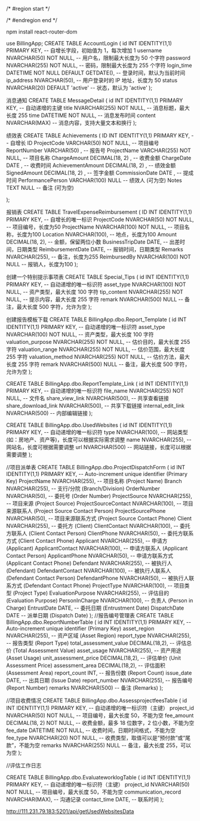 /* #region start */

/*  #endregion end */






npm install react-router-dom

use BillingApp;
CREATE TABLE AccountLogin (
    id INT IDENTITY(1,1) PRIMARY KEY,  -- 自增长字段，初始值为 1，每次增加 1
    username NVARCHAR(50) NOT NULL,     -- 用户名，限制最大长度为 50 个字符
    password NVARCHAR(255) NOT NULL,    -- 密码，限制最大长度为 255 个字符
    login_time DATETIME NOT NULL DEFAULT GETDATE(),  -- 登录时间，默认为当前时间
    ip_address NVARCHAR(50),            -- 用户登录时的 IP 地址，长度为 50
    status NVARCHAR(20) DEFAULT 'active'  -- 状态，默认为 'active'
);


消息通知
CREATE TABLE MessageDetail (
    id INT IDENTITY(1,1) PRIMARY KEY,  -- 自动递增的主键
    title NVARCHAR(255) NOT NULL,       -- 消息标题，最大长度 255
    time DATETIME NOT NULL,             -- 消息发布时间
    content NVARCHAR(MAX)               -- 消息内容，支持大量文本和换行
);


绩效表
CREATE TABLE Achievements (
    ID INT IDENTITY(1,1) PRIMARY KEY,          -- 自增长 ID
    ProjectCode VARCHAR(50)  NOT NULL,           -- 项目编号
    ReportNumber VARCHAR(50)  ,          -- 报告号
    ProjectName VARCHAR(255)  NOT NULL,          -- 项目名称
    ChargeAmount DECIMAL(18, 2)  ,       -- 收费金额
    ChargeDate DATE  ,               -- 收费时间
    AchievementAmount DECIMAL(18, 2)  ,  -- 绩效金额
    SignedAmount DECIMAL(18, 2)  ,       -- 签字金额
    CommissionDate DATE ,           -- 提成时间
    PerformancePerson VARCHAR(100) NULL         -- 绩效人 (可为空)
    Notes TEXT NULL                             -- 备注 (可为空)
    
);

 报销表
 CREATE TABLE TravelExpenseReimbursement (
    ID INT IDENTITY(1,1) PRIMARY KEY,  -- 自增长的唯一标识
    ProjectCode NVARCHAR(50) NOT NULL,  -- 项目编号，长度为50
    ProjectName NVARCHAR(100) NOT NULL,  -- 项目名称，长度为100
    Location NVARCHAR(100),  -- 地点，长度为100
    Amount DECIMAL(18, 2),  -- 金额，保留两位小数
    BusinessTripDate DATE,  -- 出差时间，日期类型
    ReimbursementDate DATE,  -- 报销时间，日期类型
    Remarks NVARCHAR(255),  -- 备注，长度为255
    ReimbursedBy NVARCHAR(100) NOT NULL  -- 报销人，长度为100
);


创建一个特别提示事项表
CREATE TABLE Special_Tips (
    id INT IDENTITY(1,1) PRIMARY KEY,         -- 自动递增的唯一标识符
    asset_type NVARCHAR(100) NOT NULL,         -- 资产类型，最大长度 100 字符
    tip_content NVARCHAR(255) NOT NULL,       -- 提示内容，最大长度 255 字符
    remark NVARCHAR(500) NULL                 -- 备注，最大长度 500 字符，允许为空
);

创建报告模板下载
CREATE TABLE BillingApp.dbo.Report_Template (
    id INT IDENTITY(1,1) PRIMARY KEY,         -- 自动递增的唯一标识符
    asset_type NVARCHAR(100) NOT NULL,         -- 资产类型，最大长度 100 字符
    valuation_purpose NVARCHAR(255) NOT NULL,  -- 估价目的，最大长度 255 字符
    valuation_range NVARCHAR(255) NOT NULL,    -- 估价范围，最大长度 255 字符
    valuation_method NVARCHAR(255) NOT NULL,   -- 估价方法，最大长度 255 字符
    remark NVARCHAR(500) NULL                 -- 备注，最大长度 500 字符，允许为空
);

CREATE TABLE BillingApp.dbo.ReportTemplate_Link (
    id INT IDENTITY(1,1) PRIMARY KEY,  -- 自动递增的唯一标识符
    file_name NVARCHAR(255) NOT NULL,   -- 文件名
    share_view_link NVARCHAR(500),      -- 共享查看链接
    share_download_link NVARCHAR(500),  -- 共享下载链接
    internal_edit_link NVARCHAR(500)    -- 内部编辑链接
);


CREATE TABLE BillingApp.dbo.UsedWebsites (
    id INT IDENTITY(1,1) PRIMARY KEY,  -- 自动递增的唯一标识符
    type NVARCHAR(100),                 -- 网站类型 (如：房地产、资产等)，长度可以根据实际需求调整
    name NVARCHAR(255),                 -- 网站名，长度可根据需要调整
    url NVARCHAR(500)                   -- 网站链接，长度可以根据需要调整
);

//项目派单表
CREATE TABLE BillingApp.dbo.ProjectDispatchForm (
    id INT IDENTITY(1,1) PRIMARY KEY,  -- Auto-increment unique identifier (Primary Key)
    ProjectName NVARCHAR(255),  -- 项目名称 (Project Name)
    Branch NVARCHAR(255),  -- 支行/分院 (Branch/Division)
    OrderNumber NVARCHAR(50),  -- 委托号 (Order Number)
    ProjectSource NVARCHAR(255),  -- 项目来源 (Project Source)
    ProjectSourceContact NVARCHAR(100),  -- 项目来源联系人 (Project Source Contact Person)
    ProjectSourcePhone NVARCHAR(50),  -- 项目来源联系方式 (Project Source Contact Phone)
    Client NVARCHAR(255),  -- 委托方 (Client)
    ClientContact NVARCHAR(100),  -- 委托方联系人 (Client Contact Person)
    ClientPhone NVARCHAR(50),  -- 委托方联系方式 (Client Contact Phone)
    Applicant NVARCHAR(255),  -- 申请方 (Applicant)
    ApplicantContact NVARCHAR(100),  -- 申请方联系人 (Applicant Contact Person)
    ApplicantPhone NVARCHAR(50),  -- 申请方联系方式 (Applicant Contact Phone)
    Defendant NVARCHAR(255),  -- 被执行人 (Defendant)
    DefendantContact NVARCHAR(100),  -- 被执行人联系人 (Defendant Contact Person)
    DefendantPhone NVARCHAR(50),  -- 被执行人联系方式 (Defendant Contact Phone)
    ProjectType NVARCHAR(100),  -- 项目类型 (Project Type)
    EvaluationPurpose NVARCHAR(255),  -- 评估目的 (Evaluation Purpose)
    PersonInCharge NVARCHAR(100),  -- 负责人 (Person in Charge)
    EntrustDate DATE,  -- 委托日期 (Entrustment Date)
    DispatchDate DATE  -- 派单日期 (Dispatch Date)
);
//报告编号管理表
CREATE TABLE BillingApp.dbo.ReportNumberTable (
    id INT IDENTITY(1,1) PRIMARY KEY,  -- Auto-increment unique identifier (Primary Key)
    asset_region NVARCHAR(255),         -- 资产区域 (Asset Region)
    report_type NVARCHAR(255),          -- 报告类型 (Report Type)
    total_assessment_value DECIMAL(18,2), -- 评估总价 (Total Assessment Value)
    asset_usage NVARCHAR(255),          -- 资产用途 (Asset Usage)
    unit_assessment_price DECIMAL(18,2), -- 评估单价 (Unit Assessment Price)
    assessment_area DECIMAL(18,2),      -- 评估面积 (Assessment Area)
    report_count INT,                   -- 报告份数 (Report Count)
    issue_date DATE,                    -- 出具日期 (Issue Date)
    report_number NVARCHAR(255),        -- 报告编号 (Report Number)
    remarks NVARCHAR(500)               -- 备注 (Remarks)
);

//项目收费情况
CREATE TABLE BillingApp.dbo.AssessprojectfeesTable (
    id INT IDENTITY(1,1) PRIMARY KEY,  -- 自动递增的唯一标识符（主键）
    project_id NVARCHAR(50) NOT NULL,  -- 项目编号，最大长度 50，不能为空
    fee_amount DECIMAL(18, 2) NOT NULL,  -- 收费金额，最多 18 位数字，2 位小数，不能为空
    fee_date DATETIME NOT NULL,  -- 收费时间，日期时间格式，不能为空
    fee_type NVARCHAR(20) NOT NULL,  -- 收费类型，取值可以是“预付款”或“尾款”，不能为空
    remarks NVARCHAR(255) NULL  -- 备注，最大长度 255，可以为空
);

//评估工作日志

CREATE TABLE BillingApp.dbo.EvaluateworklogTable (
    id INT IDENTITY(1,1) PRIMARY KEY,   -- 自动递增的唯一标识符（主键）
    project_id NVARCHAR(50) NOT NULL,  -- 项目编号，最大长度 50，不能为空
    communication_record NVARCHAR(MAX),  -- 沟通记录
    contact_time DATE,  -- 联系时间
);

http://111.231.79.183:5201/api/getUsedWebsitesData

